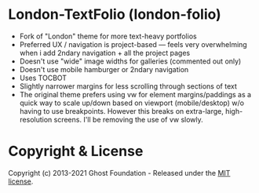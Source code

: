 # London-TextFolio (london-folio)

* Fork of "London" theme for more text-heavy portfolios
* Preferred UX / navigation is project-based — feels very overwhelming when i add 2ndary navigation + all the project pages
* Doesn't use "wide" image widths for galleries (commented out only)
* Doesn't use mobile hamburger or 2ndary navigation
* Uses TOCBOT
* Slightly narrower margins for less scrolling through sections of text
* The original theme prefers using vw for element margins/paddings as a quick way to scale up/down based on viewport (mobile/desktop) w/o having to use breakpoints. However this breaks on extra-large, high-resolution screens. I'll be removing the use of vw slowly.


# Copyright & License

Copyright (c) 2013-2021 Ghost Foundation - Released under the [MIT license](LICENSE).
